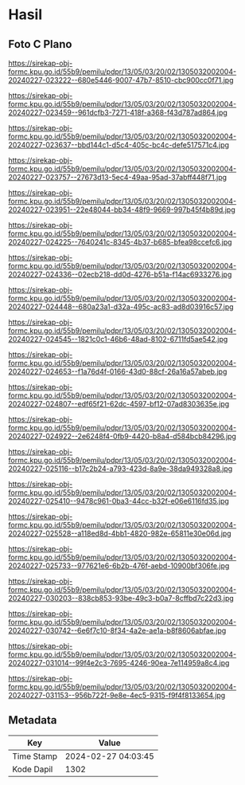# Hasil

## Foto C Plano

https://sirekap-obj-formc.kpu.go.id/55b9/pemilu/pdpr/13/05/03/20/02/1305032002004-20240227-023222--680e5446-9007-47b7-8510-cbc900cc0f71.jpg

https://sirekap-obj-formc.kpu.go.id/55b9/pemilu/pdpr/13/05/03/20/02/1305032002004-20240227-023459--961dcfb3-7271-418f-a368-f43d787ad864.jpg

https://sirekap-obj-formc.kpu.go.id/55b9/pemilu/pdpr/13/05/03/20/02/1305032002004-20240227-023637--bbd144c1-d5c4-405c-bc4c-defe517571c4.jpg

https://sirekap-obj-formc.kpu.go.id/55b9/pemilu/pdpr/13/05/03/20/02/1305032002004-20240227-023757--27673d13-5ec4-49aa-95ad-37abff448f71.jpg

https://sirekap-obj-formc.kpu.go.id/55b9/pemilu/pdpr/13/05/03/20/02/1305032002004-20240227-023951--22e48044-bb34-48f9-9669-997b45f4b89d.jpg

https://sirekap-obj-formc.kpu.go.id/55b9/pemilu/pdpr/13/05/03/20/02/1305032002004-20240227-024225--7640241c-8345-4b37-b685-bfea98ccefc6.jpg

https://sirekap-obj-formc.kpu.go.id/55b9/pemilu/pdpr/13/05/03/20/02/1305032002004-20240227-024336--02ecb218-dd0d-4276-b51a-f14ac6933276.jpg

https://sirekap-obj-formc.kpu.go.id/55b9/pemilu/pdpr/13/05/03/20/02/1305032002004-20240227-024448--680a23a1-d32a-495c-ac83-ad8d03916c57.jpg

https://sirekap-obj-formc.kpu.go.id/55b9/pemilu/pdpr/13/05/03/20/02/1305032002004-20240227-024545--1821c0c1-46b6-48ad-8102-6711fd5ae542.jpg

https://sirekap-obj-formc.kpu.go.id/55b9/pemilu/pdpr/13/05/03/20/02/1305032002004-20240227-024653--f1a76d4f-0166-43d0-88cf-26a16a57abeb.jpg

https://sirekap-obj-formc.kpu.go.id/55b9/pemilu/pdpr/13/05/03/20/02/1305032002004-20240227-024807--edf65f21-62dc-4597-bf12-07ad8303635e.jpg

https://sirekap-obj-formc.kpu.go.id/55b9/pemilu/pdpr/13/05/03/20/02/1305032002004-20240227-024922--2e6248f4-0fb9-4420-b8a4-d584bcb84296.jpg

https://sirekap-obj-formc.kpu.go.id/55b9/pemilu/pdpr/13/05/03/20/02/1305032002004-20240227-025116--b17c2b24-a793-423d-8a9e-38da949328a8.jpg

https://sirekap-obj-formc.kpu.go.id/55b9/pemilu/pdpr/13/05/03/20/02/1305032002004-20240227-025410--9478c961-0ba3-44cc-b32f-e06e6116fd35.jpg

https://sirekap-obj-formc.kpu.go.id/55b9/pemilu/pdpr/13/05/03/20/02/1305032002004-20240227-025528--a118ed8d-4bb1-4820-982e-65811e30e06d.jpg

https://sirekap-obj-formc.kpu.go.id/55b9/pemilu/pdpr/13/05/03/20/02/1305032002004-20240227-025733--977621e6-6b2b-476f-aebd-10900bf306fe.jpg

https://sirekap-obj-formc.kpu.go.id/55b9/pemilu/pdpr/13/05/03/20/02/1305032002004-20240227-030203--838cb853-93be-49c3-b0a7-8cffbd7c22d3.jpg

https://sirekap-obj-formc.kpu.go.id/55b9/pemilu/pdpr/13/05/03/20/02/1305032002004-20240227-030742--6e6f7c10-8f34-4a2e-ae1a-b8f8606abfae.jpg

https://sirekap-obj-formc.kpu.go.id/55b9/pemilu/pdpr/13/05/03/20/02/1305032002004-20240227-031014--99f4e2c3-7695-4246-90ea-7e114959a8c4.jpg

https://sirekap-obj-formc.kpu.go.id/55b9/pemilu/pdpr/13/05/03/20/02/1305032002004-20240227-031153--956b722f-9e8e-4ec5-9315-f9f4f8133654.jpg


## Metadata

| Key        | Value               |
| ---------- | ------------------- |
| Time Stamp | 2024-02-27 04:03:45 |
| Kode Dapil | 1302                |



